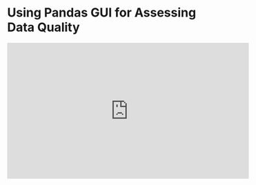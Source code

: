 # Using Pandas GUI for Assessing Data Quality

<iframe width="560" height="315" src="https://www.youtube.com/embed/01HIpURjUHE" title="YouTube video player" frameborder="0" allow="accelerometer; autoplay; clipboard-write; encrypted-media; gyroscope; picture-in-picture" allowfullscreen></iframe>